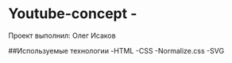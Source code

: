 # Youtube-concept -
Проект выполнил: Олег Исаков

##Используемые технологии
-HTML
-CSS
-Normalize.css
-SVG
